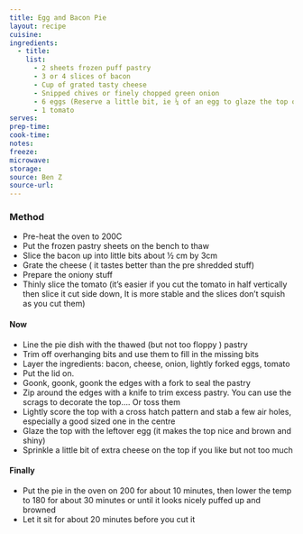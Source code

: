 ```yaml
---
title: Egg and Bacon Pie
layout: recipe
cuisine: 
ingredients:
  - title:
    list:
      - 2 sheets frozen puff pastry
      - 3 or 4 slices of bacon
      - Cup of grated tasty cheese
      - Snipped chives or finely chopped green onion
      - 6 eggs (Reserve a little bit, ie ¼ of an egg to glaze the top of the pie)
      - 1 tomato
serves:
prep-time: 
cook-time: 
notes: 
freeze:
microwave:
storage:
source: Ben Z
source-url: 
---
```


### Method
- Pre-heat the oven to 200C
- Put the frozen pastry sheets on the bench to thaw
- Slice the bacon up into little bits about ½ cm by 3cm
- Grate the cheese ( it tastes better than the pre shredded stuff)
- Prepare the oniony stuff
- Thinly slice the tomato (it’s easier if you cut the tomato in half vertically then slice it cut side down, It is more stable and the slices don’t squish as you cut them)

#### Now
- Line the pie dish with the thawed (but not too floppy ) pastry
- Trim off overhanging bits and use them to fill in the missing bits
- Layer the ingredients: bacon, cheese, onion, lightly forked eggs, tomato
- Put the lid on.
- Goonk, goonk, goonk the edges with a fork to seal the pastry
- Zip around the edges with a knife to trim excess pastry. You can use the scrags to decorate the top…. Or toss them
- Lightly score the top with a cross hatch pattern and stab a few air holes, especially a good sized one in the centre
- Glaze the top with the leftover egg (it makes the top nice and brown and shiny)
- Sprinkle a little bit of extra cheese on the top if you like but not too much

#### Finally
- Put the pie in the oven on 200 for about 10 minutes, then lower the temp to 180 for about 30 minutes or until it looks nicely puffed up and browned
- Let it sit for about 20 minutes before you cut it